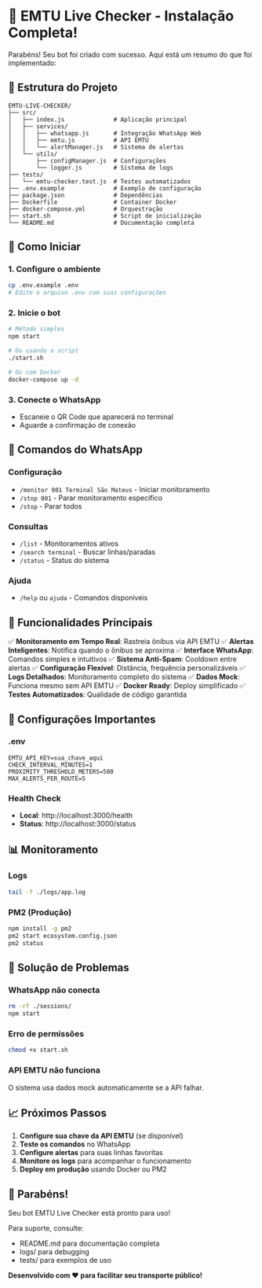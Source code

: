 # 🚌 EMTU Live Checker - Instalação Completa!

Parabéns! Seu bot foi criado com sucesso. Aqui está um resumo do que foi implementado:

## 📁 Estrutura do Projeto

```
EMTU-LIVE-CHECKER/
├── src/
│   ├── index.js              # Aplicação principal
│   ├── services/
│   │   ├── whatsapp.js       # Integração WhatsApp Web
│   │   ├── emtu.js           # API EMTU
│   │   └── alertManager.js   # Sistema de alertas
│   └── utils/
│       ├── configManager.js  # Configurações
│       └── logger.js         # Sistema de logs
├── tests/
│   └── emtu-checker.test.js  # Testes automatizados
├── .env.example              # Exemplo de configuração
├── package.json              # Dependências
├── Dockerfile                # Container Docker
├── docker-compose.yml        # Orquestração
├── start.sh                  # Script de inicialização
└── README.md                 # Documentação completa
```

## 🚀 Como Iniciar

### 1. Configure o ambiente
```bash
cp .env.example .env
# Edite o arquivo .env com suas configurações
```

### 2. Inicie o bot
```bash
# Método simples
npm start

# Ou usando o script
./start.sh

# Ou com Docker
docker-compose up -d
```

### 3. Conecte o WhatsApp
- Escaneie o QR Code que aparecerá no terminal
- Aguarde a confirmação de conexão

## 💬 Comandos do WhatsApp

### Configuração
- `/monitor 001 Terminal São Mateus` - Iniciar monitoramento
- `/stop 001` - Parar monitoramento específico
- `/stop` - Parar todos

### Consultas
- `/list` - Monitoramentos ativos
- `/search terminal` - Buscar linhas/paradas
- `/status` - Status do sistema

### Ajuda
- `/help` ou `ajuda` - Comandos disponíveis

## 🎯 Funcionalidades Principais

✅ **Monitoramento em Tempo Real**: Rastreia ônibus via API EMTU
✅ **Alertas Inteligentes**: Notifica quando o ônibus se aproxima
✅ **Interface WhatsApp**: Comandos simples e intuitivos
✅ **Sistema Anti-Spam**: Cooldown entre alertas
✅ **Configuração Flexível**: Distância, frequência personalizáveis
✅ **Logs Detalhados**: Monitoramento completo do sistema
✅ **Dados Mock**: Funciona mesmo sem API EMTU
✅ **Docker Ready**: Deploy simplificado
✅ **Testes Automatizados**: Qualidade de código garantida

## 🔧 Configurações Importantes

### .env
```env
EMTU_API_KEY=sua_chave_aqui
CHECK_INTERVAL_MINUTES=1
PROXIMITY_THRESHOLD_METERS=500
MAX_ALERTS_PER_ROUTE=5
```

### Health Check
- **Local**: http://localhost:3000/health
- **Status**: http://localhost:3000/status

## 📊 Monitoramento

### Logs
```bash
tail -f ./logs/app.log
```

### PM2 (Produção)
```bash
npm install -g pm2
pm2 start ecosystem.config.json
pm2 status
```

## 🐛 Solução de Problemas

### WhatsApp não conecta
```bash
rm -rf ./sessions/
npm start
```

### Erro de permissões
```bash
chmod +x start.sh
```

### API EMTU não funciona
O sistema usa dados mock automaticamente se a API falhar.

## 📈 Próximos Passos

1. **Configure sua chave da API EMTU** (se disponível)
2. **Teste os comandos** no WhatsApp
3. **Configure alertas** para suas linhas favoritas
4. **Monitore os logs** para acompanhar o funcionamento
5. **Deploy em produção** usando Docker ou PM2

## 🎉 Parabéns!

Seu bot EMTU Live Checker está pronto para uso! 

Para suporte, consulte:
- README.md para documentação completa
- logs/ para debugging
- tests/ para exemplos de uso

**Desenvolvido com ❤️ para facilitar seu transporte público!**
